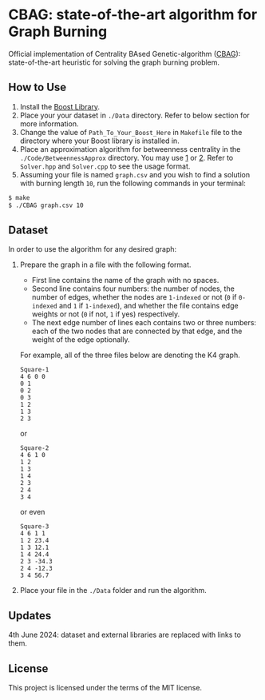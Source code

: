 # CBAG: state-of-the-art algorithm for Graph Burning
Official implementation of Centrality BAsed Genetic-algorithm ([CBAG](https://arxiv.org/abs/2208.01008)): state-of-the-art heuristic for solving the graph burning problem.

## How to Use
1. Install the [Boost Library](https://www.boost.org/).
2. Place your your dataset in `./Data` directory. Refer to below section for more information.
3. Change the value of `Path_To_Your_Boost_Here` in `Makefile` file to the directory where your Boost library is installed in.
4. Place an approximation algorithm for betweenness centrality in the `./Code/BetweennessApprox` directory. You may use [1](https://github.com/ecrc/BeBeCA/tree/master/Source_Code/src) or [2](https://networkit.github.io/). Refer to `Solver.hpp` and `Solver.cpp` to see the usage format.
5. Assuming your file is named `graph.csv` and you wish to find a solution with burning length `10`, run the following commands in your terminal: 
```bash
$ make
$ ./CBAG graph.csv 10
```
## Dataset
In order to use the algorithm for any desired graph:
1. Prepare the graph in a file with the following format.
    - First line contains the name of the graph with no spaces. 
    - Second line contains four numbers: the number of nodes, the number of edges, whether the nodes are `1-indexed` or not (`0` if `0-indexed` and `1` if `1-indexed`), and whether the file contains edge weights or not (`0` if not, `1` if yes) respectively. 
    - The next edge number of lines each contains two or three numbers: each of the two nodes that are connected by that edge, and the weight of the edge optionally.
    
    For example, all of the three files below are denoting the K4 graph.
    ```
    Square-1
    4 6 0 0
    0 1
    0 2
    0 3
    1 2
    1 3
    2 3
    ```
    or
    ```
    Square-2
    4 6 1 0
    1 2
    1 3
    1 4
    2 3
    2 4
    3 4
    ```
    or even
    ```
    Square-3
    4 6 1 1
    1 2 23.4
    1 3 12.1
    1 4 24.4
    2 3 -34.3
    2 4 -12.3
    3 4 56.7
    ```
2. Place your file in the `./Data` folder and run the algorithm. 
## Updates
4th June 2024: dataset and external libraries are replaced with links to them.
## License
This project is licensed under the terms of the MIT license.
